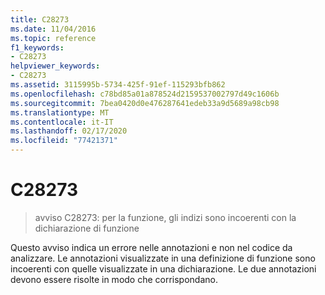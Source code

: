 ```yaml
---
title: C28273
ms.date: 11/04/2016
ms.topic: reference
f1_keywords:
- C28273
helpviewer_keywords:
- C28273
ms.assetid: 3115995b-5734-425f-91ef-115293bfb862
ms.openlocfilehash: c78bd85a01a878524d2159537002797d49c1606b
ms.sourcegitcommit: 7bea0420d0e476287641edeb33a9d5689a98cb98
ms.translationtype: MT
ms.contentlocale: it-IT
ms.lasthandoff: 02/17/2020
ms.locfileid: "77421371"
---
```

# <a name="c28273"></a>C28273

> avviso C28273: per la funzione, gli indizi sono incoerenti con la dichiarazione di funzione

Questo avviso indica un errore nelle annotazioni e non nel codice da analizzare. Le annotazioni visualizzate in una definizione di funzione sono incoerenti con quelle visualizzate in una dichiarazione. Le due annotazioni devono essere risolte in modo che corrispondano.

